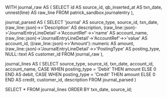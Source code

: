 WITH journal_raw AS (
  SELECT 
    id AS source_id,
    qb_inserted_at AS txn_date,
    unnest(line) AS raw_line
  FROM patrick_sandbox.journalentry
),

journal_parsed AS (
  SELECT
    'journal' AS source_type,
    source_id,
    txn_date,
    (raw_line::json)->>'Description' AS description,
    (raw_line::json)->'JournalEntryLineDetail'->'AccountRef'->>'name' AS account_name,
    (raw_line::json)->'JournalEntryLineDetail'->'AccountRef'->>'value' AS account_id,
    ((raw_line::json)->>'Amount')::numeric AS amount,
    (raw_line::json)->'JournalEntryLineDetail'->>'PostingType' AS posting_type,
    NULL::text AS customer_id
  FROM journal_raw
),

journal_lines AS (
  SELECT
    source_type,
    source_id,
    txn_date,
    account_id,
    account_name,
    CASE WHEN posting_type = 'Debit' THEN amount ELSE 0 END AS debit,
    CASE WHEN posting_type = 'Credit' THEN amount ELSE 0 END AS credit,
    customer_id,
    description
  FROM journal_parsed
)

SELECT *
FROM journal_lines
ORDER BY txn_date, source_id;
